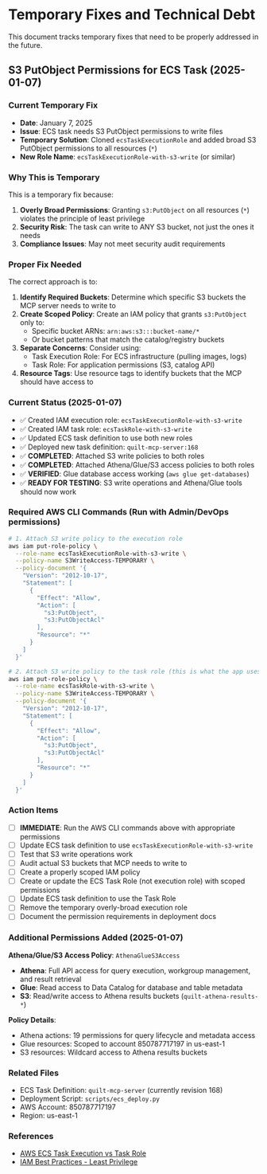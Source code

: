 # Temporary Fixes and Technical Debt

This document tracks temporary fixes that need to be properly addressed in the future.

## S3 PutObject Permissions for ECS Task (2025-01-07)

### Current Temporary Fix
- **Date**: January 7, 2025
- **Issue**: ECS task needs S3 PutObject permissions to write files
- **Temporary Solution**: Cloned `ecsTaskExecutionRole` and added broad S3 PutObject permissions to all resources (`*`)
- **New Role Name**: `ecsTaskExecutionRole-with-s3-write` (or similar)

### Why This is Temporary
This is a temporary fix because:
1. **Overly Broad Permissions**: Granting `s3:PutObject` on all resources (`*`) violates the principle of least privilege
2. **Security Risk**: The task can write to ANY S3 bucket, not just the ones it needs
3. **Compliance Issues**: May not meet security audit requirements

### Proper Fix Needed
The correct approach is to:
1. **Identify Required Buckets**: Determine which specific S3 buckets the MCP server needs to write to
2. **Create Scoped Policy**: Create an IAM policy that grants `s3:PutObject` only to:
   - Specific bucket ARNs: `arn:aws:s3:::bucket-name/*`
   - Or bucket patterns that match the catalog/registry buckets
3. **Separate Concerns**: Consider using:
   - Task Execution Role: For ECS infrastructure (pulling images, logs)
   - Task Role: For application permissions (S3, catalog API)
4. **Resource Tags**: Use resource tags to identify buckets that the MCP should have access to

### Current Status (2025-01-07)
- ✅ Created IAM execution role: `ecsTaskExecutionRole-with-s3-write`
- ✅ Created IAM task role: `ecsTaskRole-with-s3-write`
- ✅ Updated ECS task definition to use both new roles
- ✅ Deployed new task definition: `quilt-mcp-server:168`
- ✅ **COMPLETED**: Attached S3 write policies to both roles
- ✅ **COMPLETED**: Attached Athena/Glue/S3 access policies to both roles
- ✅ **VERIFIED**: Glue database access working (`aws glue get-databases`)
- ✅ **READY FOR TESTING**: S3 write operations and Athena/Glue tools should now work

### Required AWS CLI Commands (Run with Admin/DevOps permissions)
```bash
# 1. Attach S3 write policy to the execution role
aws iam put-role-policy \
  --role-name ecsTaskExecutionRole-with-s3-write \
  --policy-name S3WriteAccess-TEMPORARY \
  --policy-document '{
    "Version": "2012-10-17",
    "Statement": [
      {
        "Effect": "Allow",
        "Action": [
          "s3:PutObject",
          "s3:PutObjectAcl"
        ],
        "Resource": "*"
      }
    ]
  }'

# 2. Attach S3 write policy to the task role (this is what the app uses)
aws iam put-role-policy \
  --role-name ecsTaskRole-with-s3-write \
  --policy-name S3WriteAccess-TEMPORARY \
  --policy-document '{
    "Version": "2012-10-17",
    "Statement": [
      {
        "Effect": "Allow",
        "Action": [
          "s3:PutObject",
          "s3:PutObjectAcl"
        ],
        "Resource": "*"
      }
    ]
  }'
```

### Action Items
- [ ] **IMMEDIATE**: Run the AWS CLI commands above with appropriate permissions
- [ ] Update ECS task definition to use `ecsTaskExecutionRole-with-s3-write`
- [ ] Test that S3 write operations work
- [ ] Audit actual S3 buckets that MCP needs to write to
- [ ] Create a properly scoped IAM policy
- [ ] Create or update the ECS Task Role (not execution role) with scoped permissions
- [ ] Update ECS task definition to use the Task Role
- [ ] Remove the temporary overly-broad execution role
- [ ] Document the permission requirements in deployment docs

### Additional Permissions Added (2025-01-07)

**Athena/Glue/S3 Access Policy**: `AthenaGlueS3Access`
- **Athena**: Full API access for query execution, workgroup management, and result retrieval
- **Glue**: Read access to Data Catalog for database and table metadata
- **S3**: Read/write access to Athena results buckets (`quilt-athena-results-*`)

**Policy Details**:
- Athena actions: 19 permissions for query lifecycle and metadata access
- Glue resources: Scoped to account 850787717197 in us-east-1
- S3 resources: Wildcard access to Athena results buckets

### Related Files
- ECS Task Definition: `quilt-mcp-server` (currently revision 168)
- Deployment Script: `scripts/ecs_deploy.py`
- AWS Account: 850787717197
- Region: us-east-1

### References
- [AWS ECS Task Execution vs Task Role](https://docs.aws.amazon.com/AmazonECS/latest/developerguide/task-iam-roles.html)
- [IAM Best Practices - Least Privilege](https://docs.aws.amazon.com/IAM/latest/UserGuide/best-practices.html#grant-least-privilege)

